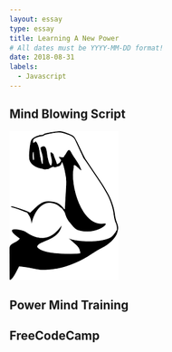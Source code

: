 ```yaml
---
layout: essay
type: essay
title: Learning A New Power
# All dates must be YYYY-MM-DD format!
date: 2018-08-31
labels:
  - Javascript
---
```


## Mind Blowing Script


<img class="ui small right floated rounded image" src="../images/arm.jpg">

## Power Mind Training

## FreeCodeCamp



